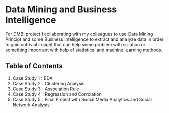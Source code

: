 # Data Mining and Business Intelligence

For DMBI project i collaborating with my colleagues to use Data Mining Principt and some Business Intelligence to extract and analyze data in order to gain untrivial insight that can help some problem with solution or something important with help of statistical and machine learning methods.

## Table of Contents
1. Case Study 1 : EDA
2. Case Study 2 : Clustering Analysis
3. Case Study 3 : Association Rule
4. Case Study 4 : Regression and Corrolation
5. Case Study 5 : Final Project with Social Media Analytics and Social Network Analysis
